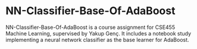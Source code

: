 # NN-Classifier-Base-Of-AdaBoost
NN-Classifier-Base-Of-AdaBoost is a course assignment for CSE455 Machine Learning, supervised by Yakup Genç. It includes a notebook study implementing a neural network classifier as the base learner for AdaBoost.
